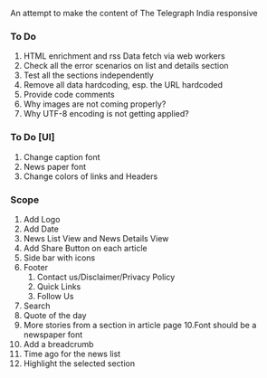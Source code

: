 An attempt to make the content of The Telegraph India responsive


### To Do

1. HTML enrichment and rss Data fetch via web workers
2. Check all the error scenarios on list and details section
3. Test all the sections independently
4. Remove all data hardcoding, esp. the URL hardcoded
5. Provide code comments
6. Why images are not coming properly?
7. Why UTF-8 encoding is not getting applied?

### To Do [UI]
1. Change caption font
2. News paper font
3. Change colors of links and Headers

### Scope
1. Add Logo
2. Add Date
3. News List View and News Details View
4. Add Share Button on each article
5. Side bar with icons
6. Footer
    1. Contact us/Disclaimer/Privacy Policy
    2. Quick Links
    3. Follow Us
7. Search
8. Quote of the day
9. More stories from a section in article page
10.Font should be a newspaper font
11. Add a breadcrumb
12. Time ago for the news list
13. Highlight the selected section
